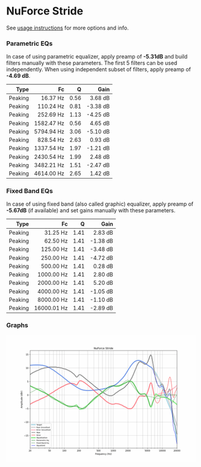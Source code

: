 # NuForce Stride
See [usage instructions](https://github.com/jaakkopasanen/AutoEq#usage) for more options and info.

### Parametric EQs
In case of using parametric equalizer, apply preamp of **-5.31dB** and build filters manually
with these parameters. The first 5 filters can be used independently.
When using independent subset of filters, apply preamp of **-4.69 dB**.

| Type    | Fc         |    Q | Gain     |
|--------:|-----------:|-----:|---------:|
| Peaking | 16.37 Hz   | 0.56 | 3.68 dB  |
| Peaking | 110.24 Hz  | 0.81 | -3.38 dB |
| Peaking | 252.69 Hz  | 1.13 | -4.25 dB |
| Peaking | 1582.47 Hz | 0.56 | 4.65 dB  |
| Peaking | 5794.94 Hz | 3.06 | -5.10 dB |
| Peaking | 828.54 Hz  | 2.63 | 0.93 dB  |
| Peaking | 1337.54 Hz | 1.97 | -1.21 dB |
| Peaking | 2430.54 Hz | 1.99 | 2.48 dB  |
| Peaking | 3482.21 Hz | 1.51 | -2.47 dB |
| Peaking | 4614.00 Hz | 2.65 | 1.42 dB  |

### Fixed Band EQs
In case of using fixed band (also called graphic) equalizer, apply preamp of **-5.67dB**
(if available) and set gains manually with these parameters.

| Type    | Fc          |    Q | Gain     |
|--------:|------------:|-----:|---------:|
| Peaking | 31.25 Hz    | 1.41 | 2.83 dB  |
| Peaking | 62.50 Hz    | 1.41 | -1.38 dB |
| Peaking | 125.00 Hz   | 1.41 | -3.48 dB |
| Peaking | 250.00 Hz   | 1.41 | -4.72 dB |
| Peaking | 500.00 Hz   | 1.41 | 0.28 dB  |
| Peaking | 1000.00 Hz  | 1.41 | 2.80 dB  |
| Peaking | 2000.00 Hz  | 1.41 | 5.20 dB  |
| Peaking | 4000.00 Hz  | 1.41 | -1.05 dB |
| Peaking | 8000.00 Hz  | 1.41 | -1.10 dB |
| Peaking | 16000.01 Hz | 1.41 | -2.89 dB |

### Graphs
![](./NuForce%20Stride.png)